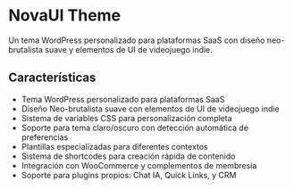 # NovaUI Theme

Un tema WordPress personalizado para plataformas SaaS con diseño neo-brutalista suave y elementos de UI de videojuego indie.

## Características

- Tema WordPress personalizado para plataformas SaaS
- Diseño Neo-brutalista suave con elementos de UI de videojuego indie
- Sistema de variables CSS para personalización completa
- Soporte para tema claro/oscuro con detección automática de preferencias
- Plantillas especializadas para diferentes contextos
- Sistema de shortcodes para creación rápida de contenido
- Integración con WooCommerce y complementos de membresía
- Soporte para plugins propios: Chat IA, Quick Links, y CRM
